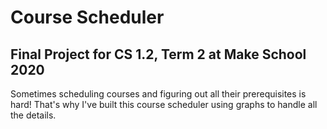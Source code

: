# Course Scheduler

## Final Project for CS 1.2, Term 2 at Make School 2020

Sometimes scheduling courses and figuring out all their prerequisites is hard! That's why I've built this course scheduler using graphs to handle all the details.
